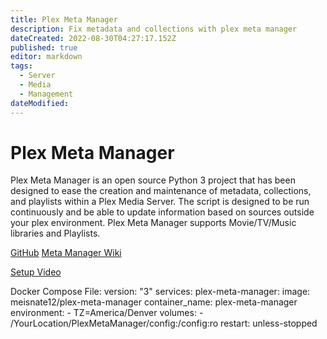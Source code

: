 ```yaml
---
title: Plex Meta Manager
description: Fix metadata and collections with plex meta manager
dateCreated: 2022-08-30T04:27:17.152Z
published: true
editor: markdown
tags:
  - Server
  - Media
  - Management
dateModified: 
---
```

# Plex Meta Manager
Plex Meta Manager is an open source Python 3 project that has been designed to ease the creation and maintenance of metadata, collections, and playlists within a Plex Media Server. The script is designed to be run continuously and be able to update information based on sources outside your plex environment. Plex Meta Manager supports Movie/TV/Music libraries and Playlists.


[GitHub](https://github.com/meisnate12/Plex-Meta-Manager)
[Meta Manager Wiki](https://metamanager.wiki/)

[Setup Video](https://youtu.be/dF69MNoot3w)

Docker Compose File:
version: "3"
services:
  plex-meta-manager:
    image: meisnate12/plex-meta-manager
    container_name: plex-meta-manager
    environment:
      - TZ=America/Denver
    volumes:
      - /YourLocation/PlexMetaManager/config:/config:ro
    restart: unless-stopped